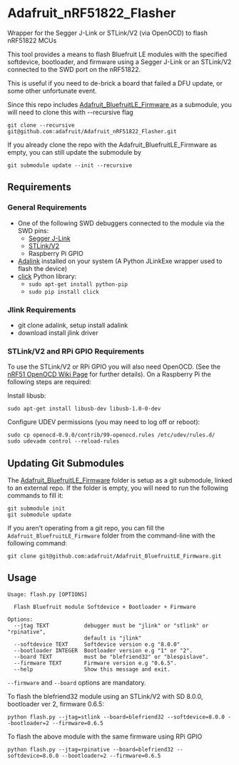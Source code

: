 # Adafruit_nRF51822_Flasher
Wrapper for the Segger J-Link or STLink/V2 (via OpenOCD) to flash nRF51822 MCUs

This tool provides a means to flash Bluefruit LE modules with the specified softdevice, bootloader, and firmware using a Segger J-Link or an STLink/V2 connected to the SWD port on the nRF51822.

This is useful if you need to de-brick a board that failed a DFU update, or some other unfortunate event.

Since this repo includes [Adafruit_BluefruitLE_Firmware
](https://github.com/adafruit/Adafruit_BluefruitLE_Firmware) as a submodule, you will need to clone this with --recursive flag

	git clone --recursive git@github.com:adafruit/Adafruit_nRF51822_Flasher.git

If you already clone the repo with the Adafruit_BluefruitLE_Firmware as empty, you can still update the submodule by

	git submodule update --init --recursive

## Requirements

### General Requirements
- One of the following SWD debuggers connected to the module via the SWD pins:
	- [Segger J-Link](https://www.adafruit.com/search?q=J-Link)
	- [STLink/V2](https://www.adafruit.com/product/2548)
	- Raspberry Pi GPIO
- [Adalink](https://github.com/adafruit/Adafruit_Adalink) installed on your system (A Python JLinkExe wrapper used to flash the device)
- [click](http://click.pocoo.org/4/) Python library:
	- `sudo apt-get install python-pip`
	- `sudo pip install click`

### Jlink Requirements

- git clone adalink, setup install adalink
- download install jlink driver

### STLink/V2 and RPi GPIO Requirements

To use the STLink/V2 or RPi GPIO you will also need OpenOCD. (See the [nRF51 OpenOCD Wiki Page](https://github.com/adafruit/Adafruit_nRF51822_Core/wiki/OpenOCD---STLink-V2) for further details).  On a Raspberry Pi the following steps are required:

Install libusb:

	sudo apt-get install libusb-dev libusb-1.0-0-dev

Configure UDEV permissions (you may need to log off or reboot):

	sudo cp openocd-0.9.0/contrib/99-openocd.rules /etc/udev/rules.d/
	sudo udevadm control --reload-rules

## Updating Git Submodules

The [Adafruit_BluefruitLE_Firmware](https://github.com/adafruit/Adafruit_BluefruitLE_Firmware) folder is setup as a git submodule, linked to an external repo.  If the folder is empty, you will need to run the following commands to fill it:

	git submodule init
	git submodule update

If you aren't operating from a git repo, you can fill the `Adafruit_BluefruitLE_Firmware` folder from the command-line with the following command:

	git clone git@github.com:adafruit/Adafruit_BluefruitLE_Firmware.git

## Usage

```
Usage: flash.py [OPTIONS]

  Flash Bluefruit module Softdevice + Bootloader + Firmware

Options:
  --jtag TEXT           debugger must be "jlink" or "stlink" or "rpinative",
                        default is "jlink"
  --softdevice TEXT     Softdevice version e.g "8.0.0"
  --bootloader INTEGER  Bootloader version e.g "1" or "2".
  --board TEXT          must be "blefriend32" or "blespislave".
  --firmware TEXT       Firmware version e.g "0.6.5".
  --help                Show this message and exit.
```

`--firmware` and `--board` options are mandatory.

To flash the blefriend32 module using an STLink/V2 with SD 8.0.0, bootloader ver 2, firmware 0.6.5:

	python flash.py --jtag=stlink --board=blefriend32 --softdevice=8.0.0 --bootloader=2 --firmware=0.6.5

To flash the above module with the same firmware using RPi GPIO
	
	python flash.py --jtag=rpinative --board=blefriend32 --softdevice=8.0.0 --bootloader=2 --firmware=0.6.5

